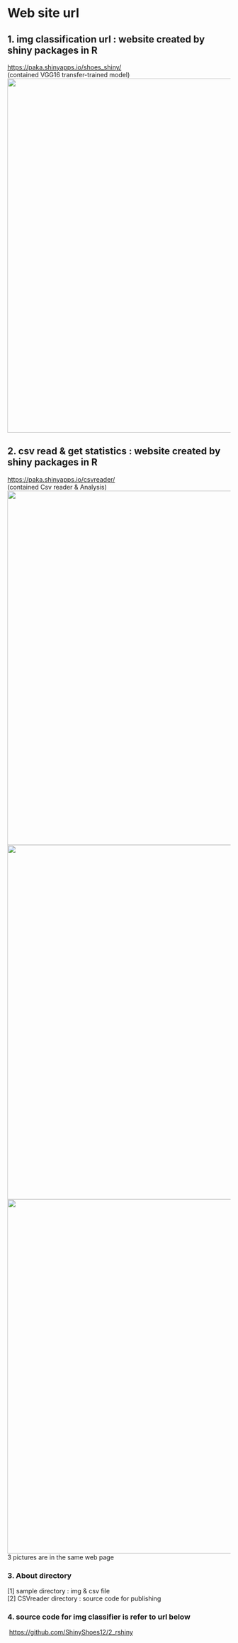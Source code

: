 # Web site url

## 1. img classification url : website created by shiny packages in R 
<https://paka.shinyapps.io/shoes_shiny/>   
(contained VGG16 transfer-trained model)   
<img src="https://github.com/LemonChocolate/Weblink/blob/main/sample/Sample1.png?raw=true" width="800px">
<br>

## 2. csv read & get statistics : website created by shiny packages in R 
<https://paka.shinyapps.io/csvreader/>  
(contained Csv reader & Analysis)  
<img src="https://github.com/LemonChocolate/Weblink/blob/main/sample/Sample2.png?raw=true" width="800px">
<img src="https://github.com/LemonChocolate/Weblink/blob/main/sample/men.png?raw=true" width="800px">
<img src="https://github.com/LemonChocolate/Weblink/blob/main/sample/women.png?raw=true" width="800px">  
3 pictures are in the same web page



### 3. About directory
[1] sample directory : img & csv file <br>
[2] CSVreader directory : source code for publishing <br>


### 4. source code for img classifier is refer to url below <br>
​     <https://github.com/ShinyShoes12/2_rshiny>

